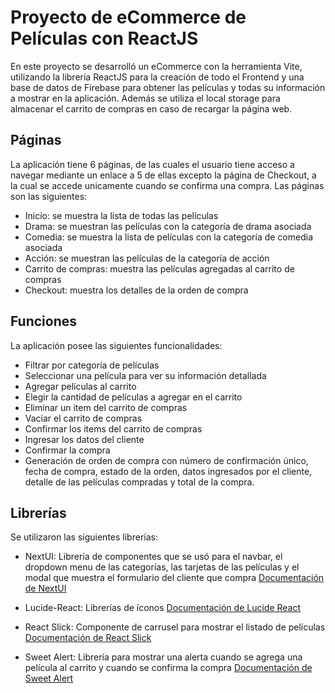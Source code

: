 # Proyecto de eCommerce de Películas con ReactJS

En este proyecto se desarrolló un eCommerce con la herramienta Vite, utilizando la librería ReactJS para la creación de todo el Frontend y una base de datos de Firebase para obtener las películas y todas su información a mostrar en la aplicación. Además se utiliza el local storage para almacenar el carrito de compras en caso de recargar la página web.

## Páginas

La aplicación tiene 6 páginas, de las cuales el usuario tiene acceso a navegar mediante un enlace a 5 de ellas excepto la página de Checkout, a la cual se accede unicamente cuando se confirma una compra. Las páginas son las siguientes:

- Inicio: se muestra la lista de todas las películas
- Drama: se muestran las películas con la categoría de drama asociada
- Comedia: se muestra la lista de películas con la categoría de comedia asociada
- Acción: se muestran las películas de la categoría de acción
- Carrito de compras: muestra las películas agregadas al carrito de compras
- Checkout: muestra los detalles de la orden de compra

## Funciones

La aplicación posee las siguientes funcionalidades:

- Filtrar por categoría de películas
- Seleccionar una película para ver su información detallada
- Agregar películas al carrito
- Elegir la cantidad de películas a agregar en el carrito
- Eliminar un item del carrito de compras
- Vaciar el carrito de compras
- Confirmar los items del carrito de compras
- Ingresar los datos del cliente
- Confirmar la compra
- Generación de orden de compra con número de confirmación único, fecha de compra, estado de la orden, datos ingresados por el cliente, detalle de las películas compradas y total de la compra.

## Librerías

Se utilizaron las siguientes librerías:

- NextUI: Librería de componentes que se usó para el navbar, el dropdown menu de las categorías, las tarjetas de las películas y el modal que muestra el formulario del cliente que compra
  [Documentación de NextUI](https://nextui.org/docs/guide/introduction)

- Lucide-React: Librerías de íconos
  [Documentación de Lucide React](https://lucide.dev/guide/)

- React Slick: Componente de carrusel para mostrar el listado de películas
  [Documentación de React Slick](https://react-slick.neostack.com/docs/get-started)

- Sweet Alert: Librería para mostrar una alerta cuando se agrega una película al carrito y cuando se confirma la compra
  [Documentación de Sweet Alert](https://sweetalert2.github.io/#download)
